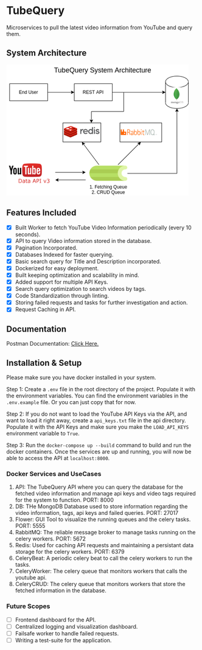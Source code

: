 # TubeQuery

Microservices to pull the latest video information from YouTube and query them.

## System Architecture

![System Architecture](.github/system_architecture.png)

## Features Included

- [x] Built Worker to fetch YouTube Video Information periodically (every 10 seconds).
- [x] API to query Video information stored in the database.
- [x] Pagination Incorporated.
- [x] Databases Indexed for faster querying.
- [x] Basic search query for Title and Description incorporated.
- [x] Dockerized for easy deployment.
- [x] Built keeping optimization and scalability in mind.
- [x] Added support for multiple API Keys.
- [x] Search query optimization to search videos by tags.
- [x] Code Standardization through linting.
- [x] Storing failed requests and tasks for further investigation and action.
- [x] Request Caching in API.

## Documentation

Postman Documentation: [Click Here.](https://documenter.getpostman.com/view/6334156/UzBiNU3S)

## Installation & Setup

Please make sure you have docker installed in your system.  

Step 1: Create a ```.env``` file in the root directory of the project. Populate it with the environment variables. You can find the environment variables in the ```.env.example``` file. Or you can just copy that for now.

Step 2: If you do not want to load the YouTube API Keys via the API, and want to load it right away, create a ```api_keys.txt``` file in the api directory. Populate it with the API Keys and make sure you make the ```LOAD_API_KEYS``` environment variable to ```True```.

Step 3: Run the ```docker-compose up --build``` command to build and run the docker containers. Once the services are up and running, you will now be able to access the API at ```localhost:8000```.

### Docker Services and UseCases

1. API: The TubeQuery API where you can query the database for the fetched video information and manage api keys and video tags required for the system to function. PORT: 8000
2. DB: THe MongoDB Database used to store information regarding the video information, tags, api keys and failed queries. PORT: 27017
3. Flower: GUI Tool to visualize the running queues and the celery tasks. PORT: 5555
4. RabbitMQ: The reliable message broker to manage tasks running on the celery workers. PORT: 5672
5. Redis: Used for caching API requests and maintaining a persistant data storage for the celery workers. PORT: 6379
6. CeleryBeat: A periodic celery beat to call the celery workers to run the tasks.
7. CeleryWorker: The celery queue that monitors workers that calls the youtube api.
8. CeleryCRUD: The celery queue that monitors workers that store the fetched information in the database.

### Future Scopes

- [ ] Frontend dashboard for the API.
- [ ] Centralized logging and visualization dashboard.
- [ ] Failsafe worker to handle failed requests.
- [ ] Writing a test-suite for the application.